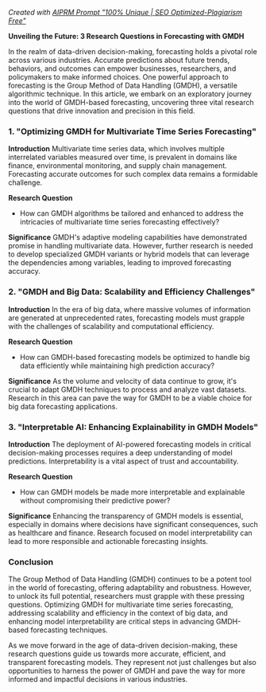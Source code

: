 _Created with [AIPRM Prompt "100% Unique | SEO Optimized-Plagiarism Free"](https://www.aiprm.com/prompts/copywriting/writing/1786923957027594240/)_


**Unveiling the Future: 3 Research Questions in Forecasting with GMDH**

In the realm of data-driven decision-making, forecasting holds a pivotal role across various industries. Accurate predictions about future trends, behaviors, and outcomes can empower businesses, researchers, and policymakers to make informed choices. One powerful approach to forecasting is the Group Method of Data Handling (GMDH), a versatile algorithmic technique. In this article, we embark on an exploratory journey into the world of GMDH-based forecasting, uncovering three vital research questions that drive innovation and precision in this field.

### **1. "Optimizing GMDH for Multivariate Time Series Forecasting"**

**Introduction**
Multivariate time series data, which involves multiple interrelated variables measured over time, is prevalent in domains like finance, environmental monitoring, and supply chain management. Forecasting accurate outcomes for such complex data remains a formidable challenge.

**Research Question**
- How can GMDH algorithms be tailored and enhanced to address the intricacies of multivariate time series forecasting effectively?

**Significance**
GMDH's adaptive modeling capabilities have demonstrated promise in handling multivariate data. However, further research is needed to develop specialized GMDH variants or hybrid models that can leverage the dependencies among variables, leading to improved forecasting accuracy.

### **2. "GMDH and Big Data: Scalability and Efficiency Challenges"**

**Introduction**
In the era of big data, where massive volumes of information are generated at unprecedented rates, forecasting models must grapple with the challenges of scalability and computational efficiency.

**Research Question**
- How can GMDH-based forecasting models be optimized to handle big data efficiently while maintaining high prediction accuracy?

**Significance**
As the volume and velocity of data continue to grow, it's crucial to adapt GMDH techniques to process and analyze vast datasets. Research in this area can pave the way for GMDH to be a viable choice for big data forecasting applications.

### **3. "Interpretable AI: Enhancing Explainability in GMDH Models"**

**Introduction**
The deployment of AI-powered forecasting models in critical decision-making processes requires a deep understanding of model predictions. Interpretability is a vital aspect of trust and accountability.

**Research Question**
- How can GMDH models be made more interpretable and explainable without compromising their predictive power?

**Significance**
Enhancing the transparency of GMDH models is essential, especially in domains where decisions have significant consequences, such as healthcare and finance. Research focused on model interpretability can lead to more responsible and actionable forecasting insights.

### **Conclusion**

The Group Method of Data Handling (GMDH) continues to be a potent tool in the world of forecasting, offering adaptability and robustness. However, to unlock its full potential, researchers must grapple with these pressing questions. Optimizing GMDH for multivariate time series forecasting, addressing scalability and efficiency in the context of big data, and enhancing model interpretability are critical steps in advancing GMDH-based forecasting techniques.

As we move forward in the age of data-driven decision-making, these research questions guide us towards more accurate, efficient, and transparent forecasting models. They represent not just challenges but also opportunities to harness the power of GMDH and pave the way for more informed and impactful decisions in various industries.
